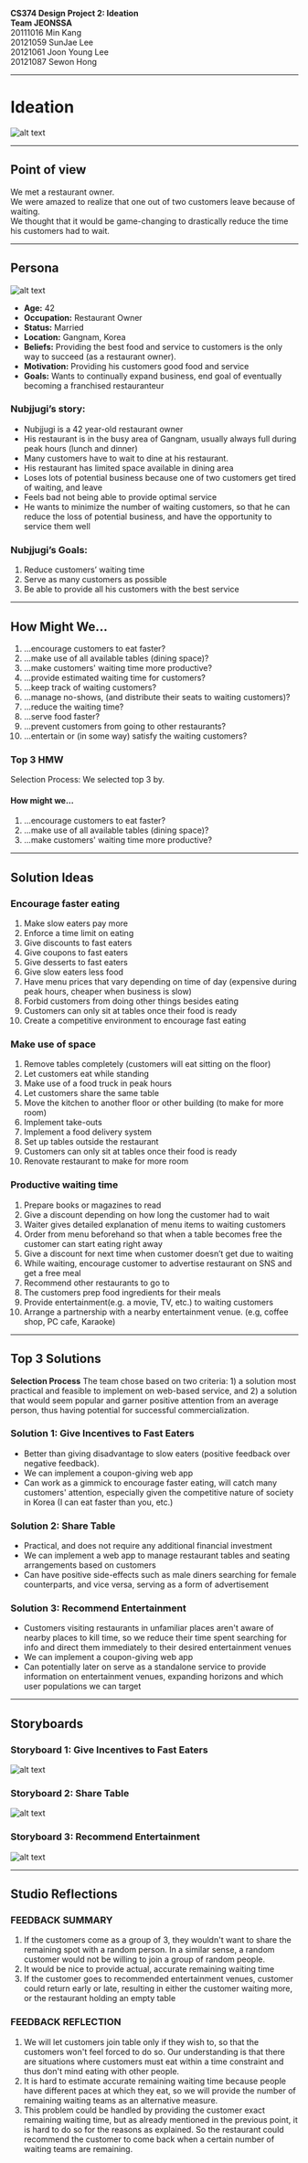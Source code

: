 **CS374 Design Project 2: Ideation**  
**Team JEONSSA**  
20111016 Min Kang  
20121059 SunJae Lee  
20121061 Joon Young Lee  
20121087 Sewon Hong

---

# Ideation
 ![alt text](title.PNG "Title: Shorter Waiting Make Dining Out Great Again")
 
---
 
## Point of view
We met a restaurant owner.  
We were amazed to realize that one out of two customers leave because of waiting.  
We thought that it would be game-changing to drastically reduce the time his customers had to wait.

---

## Persona
 ![alt text](nubjjugi.PNG "Figure1. Nubjjugi, the persona")
 
* **Age:** 42
* **Occupation:** Restaurant Owner
* **Status:** Married
* **Location:** Gangnam, Korea
* **Beliefs:** Providing the best food and service to customers is the only way to succeed (as a restaurant owner).
* **Motivation:** Providing his customers good food and service
* **Goals:** Wants to continually expand business, end goal of eventually becoming a franchised restauranteur

### Nubjjugi’s story:
* Nubjjugi is a 42 year-old restaurant owner
* His restaurant is in the busy area of Gangnam, usually always full during peak hours (lunch and dinner)
* Many customers have to wait to dine at his restaurant. 
* His restaurant has limited space available in dining area
* Loses lots of potential business because one of two customers get tired of waiting, and leave
* Feels bad not being able to provide optimal service
* He wants to minimize the number of waiting customers, so that he can reduce the loss of potential business, and have the opportunity to service them well

### Nubjjugi’s Goals:
1) Reduce customers’ waiting time
2) Serve as many customers as possible
3) Be able to provide all his customers with the best service
 
--- 
 
## How Might We...
1. ...encourage customers to eat faster?
2. ...make use of all available tables (dining space)?
3. ...make customers' waiting time more productive?
4. ...provide estimated waiting time for customers?
5. ...keep track of waiting customers?
6. ...manage no-shows, (and distribute their seats to waiting customers)?
7. ...reduce the waiting time?
8. ...serve food faster?
9. ...prevent customers from going to other restaurants?
10. ...entertain or (in some way) satisfy the waiting customers?

### Top 3 HMW
Selection Process: We selected top 3 by. 
#### How might we...   
1. ...encourage customers to eat faster?  
2. ...make use of all available tables (dining space)?  
3. ...make customers' waiting time more productive?  

---

## Solution Ideas


### Encourage faster eating
1. Make slow eaters pay more
2. Enforce a time limit on eating  
3. Give discounts to fast eaters
4. Give coupons to fast eaters
5. Give desserts to fast eaters
6. Give slow eaters less food
7. Have menu prices that vary depending on time of day (expensive during peak hours, cheaper when business is slow)
8. Forbid customers from doing other things besides eating
9. Customers can only sit at tables once their food is ready
10. Create a competitive environment to encourage fast eating


### Make use of space
1. Remove tables completely (customers will eat sitting on the floor)
2. Let customers eat while standing
3. Make use of a food truck in peak hours
4. Let customers share the same table
5. Move the kitchen to another floor or other building (to make for more room)
6. Implement take-outs
7. Implement a food delivery system
8. Set up tables outside the restaurant
9. Customers can only sit at tables once their food is ready
10. Renovate restaurant to make for more room


### Productive waiting time
1. Prepare books or magazines to read
2. Give a discount depending on how long the customer had to wait
3. Waiter gives detailed explanation of menu items to waiting customers
4. Order from menu beforehand so that when a table becomes free the customer can start eating right away
5. Give a discount for next time when customer doesn’t get due to waiting
6. While waiting, encourage customer to advertise restaurant on SNS and get a free meal
7. Recommend other restaurants to go to
8. The customers prep food ingredients for their meals
9. Provide entertainment(e.g. a movie, TV, etc.) to waiting customers
10. Arrange a partnership with a nearby entertainment venue. (e.g, coffee shop, PC cafe, Karaoke)

---

## Top 3 Solutions  
**Selection Process** 
The team chose based on two criteria: 1) a solution most practical and feasible to implement on web-based service, and 2) a solution that would seem popular and garner positive attention from an average person, thus having potential for successful commercialization.
### Solution 1: Give Incentives to Fast Eaters
* Better than giving disadvantage to slow eaters (positive feedback over negative feedback).  
* We can implement a coupon-giving web app
* Can work as a gimmick to encourage faster eating, will catch many customers' attention, especially given the competitive nature of society in Korea (I can eat faster than you, etc.)

### Solution 2: Share Table
* Practical, and does not require any additional financial investment 
* We can implement a web app to manage restaurant tables and seating arrangements based on customers
* Can have positive side-effects such as male diners searching for female counterparts, and vice versa, serving as a form of advertisement


### Solution 3: Recommend Entertainment
* Customers visiting restaurants in unfamiliar places aren't aware of nearby places to kill time, so we reduce their time spent searching for info and direct them immediately to their desired entertainment venues
* We can implement a coupon-giving web app
* Can potentially later on serve as a standalone service to provide information on entertainment venues, expanding horizons and which user populations we can target

---

## Storyboards
### Storyboard 1: Give Incentives to Fast Eaters
 ![alt text](Picture1.png "Figure2. Storyboard of solution 1")
 
 
### Storyboard 2: Share Table
 ![alt text](Picture2.png "Figure3. Storyboard of solution 2")
 
 
 ### Storyboard 3: Recommend Entertainment
 ![alt text](Picture3.png "Figure4. Storyboard of solution 3")
 
 ---
 
 ## Studio Reflections
 ### FEEDBACK SUMMARY
1) If the customers come as a group of 3, they wouldn't want to share the remaining spot with a random person. In a similar sense, a random customer would not be willing to join a group of random people. 
2) It would be nice to provide actual, accurate remaining waiting time
3) If the customer goes to recommended entertainment venues, customer could return early or late, resulting in either the customer waiting more, or the restaurant holding an empty table

### FEEDBACK REFLECTION
1) We will let customers join table only if they wish to, so that the customers won't feel forced to do so. Our understanding is that there are situations where customers must eat within a time constraint and thus don't mind eating with other people.
2) It is hard to estimate accurate remaining waiting time because people have different paces at which they eat, so we will provide the number of remaining waiting teams as an alternative measure.
3) This problem could be handled by providing the customer exact remaining waiting time, but as already mentioned in the previous point, it is hard to do so for the reasons as explained. So the restaurant could recommend the customer to come back when a certain number of waiting teams are remaining.
